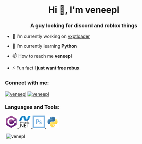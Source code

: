 <h1 align="center">Hi 👋, I'm veneepl</h1>
<h3 align="center">A guy looking for discord and roblox things</h3>

- 🔭 I’m currently working on [vxptloader](https://github.com/VeNePL/vxptloader)

- 🌱 I’m currently learning **Python**

- 📫 How to reach me **veneepl**

- ⚡ Fun fact **I just want free robux**

<h3 align="left">Connect with me:</h3>
<p align="left">
<a href="https://instagram.com/veneepl" target="blank"><img align="center" src="https://raw.githubusercontent.com/rahuldkjain/github-profile-readme-generator/master/src/images/icons/Social/instagram.svg" alt="veneepl" height="30" width="40" /></a>
<a href="https://www.youtube.com/c/veneepl" target="blank"><img align="center" src="https://raw.githubusercontent.com/rahuldkjain/github-profile-readme-generator/master/src/images/icons/Social/youtube.svg" alt="veneepl" height="30" width="40" /></a>
</p>

<h3 align="left">Languages and Tools:</h3>
<p align="left"> <a href="https://www.w3schools.com/cs/" target="_blank" rel="noreferrer"> <img src="https://raw.githubusercontent.com/devicons/devicon/master/icons/csharp/csharp-original.svg" alt="csharp" width="40" height="40"/> </a> <a href="https://dotnet.microsoft.com/" target="_blank" rel="noreferrer"> <img src="https://raw.githubusercontent.com/devicons/devicon/master/icons/dot-net/dot-net-original-wordmark.svg" alt="dotnet" width="40" height="40"/> </a> <a href="https://www.photoshop.com/en" target="_blank" rel="noreferrer"> <img src="https://raw.githubusercontent.com/devicons/devicon/master/icons/photoshop/photoshop-line.svg" alt="photoshop" width="40" height="40"/> </a> <a href="https://www.python.org" target="_blank" rel="noreferrer"> <img src="https://raw.githubusercontent.com/devicons/devicon/master/icons/python/python-original.svg" alt="python" width="40" height="40"/> </a> </p>

<p>&nbsp;<img align="center" src="https://github-readme-stats.vercel.app/api?username=venepl&show_icons=true&locale=en" alt="venepl" /></p>
